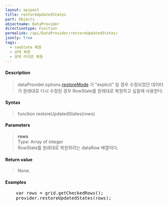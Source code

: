 ```yaml
---
layout: apipost
title: restoreUpdatedStates
part: Objects
objectname: DataProvider
directiontype: Function
permalink: /api/DataProvider/restoreUpdatedStates/
jsonly: true
tags:
  - rowState 복원
  - 상태 복원
  - 상태 아이콘 복원
---
```



#### Description

> dataProvider.options.[restoreMode](/api/types/RestoreMode/) 가 "explicit" 일 경우 수정되었던 데이터가 원래대로 다시 수정된 경우 RowState를 원래대로 복원하고 싶을때 사용한다.   

#### Syntax

> function restoreUpdatedStates(rows)

#### Parameters

> **rows**  
> Type: Array of integer  
> RowState를 원래대로 복원하려는 dataRow 배열이다.  

#### Return value

> None.

#### Examples 

<pre class="prettyprint">
    var rows = grid.getCheckedRows();
    provider.restoreUpdatedStates(rows);
</pre>

